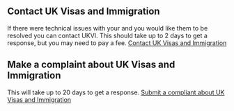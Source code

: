 ## Contact UK Visas and Immigration 
If there were technical issues with your and you would like them to be resolved you can contact UKVI. This should take up to 2 days to get a response, but you may need to pay a fee.
[Contact UK Visas and Immigration](https://www.gov.uk/contact-ukvi-inside-outside-uk) 


## Make a complaint about UK Visas and Immigration 
This will take up to 20 days to get a response.
[Submit a compliant about UK Visas and Immigration](https://www.gov.uk/contact-ukvi-inside-outside-uk)
